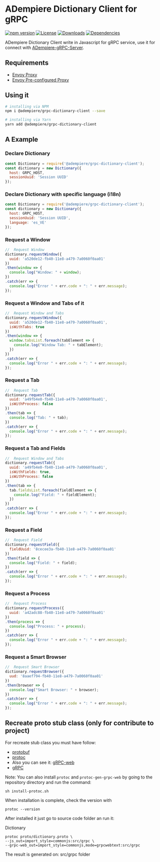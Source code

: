 # ADempiere Dictionary Client for gRPC

[![npm version](https://img.shields.io/npm/v/@adempiere/grpc-data-client.svg)](https://www.npmjs.com/package/@adempiere/grpc-data-client)
[![License](https://img.shields.io/npm/l/@adempiere/grpc-data-client.svg)](https://github.com/erpcya/grpc-data-client/blob/master/LICENSE)
[![Downloads](https://img.shields.io/npm/dm/@adempiere/grpc-data-client.svg)](https://www.npmjs.com/package/@adempiere/grpc-data-client)
[![Dependencies](https://img.shields.io/librariesio/github/erpcya/grpc-data-client.svg)](https://www.npmjs.com/package/@adempiere/grpc-data-client)

ADempiere Dictionary Client write in Javascript for gRPC service, use it for connect with
[ADempiere-gRPC-Server](https://github.com/erpcya/adempiere-gRPC-Server).

## Requirements
- [Envoy Proxy](https://www.envoyproxy.io/)
- [Envoy Pre-configured Proxy](https://github.com/erpcya/gRPC-Envoy-Proxy)

## Using it

``` bash
# installing via NPM
npm i @adempiere/grpc-dictionary-client --save
```
``` bash
# installing via Yarn
yarn add @adempiere/grpc-dictionary-client
```

## A Example
### Declare Dictionary
```javascript
const Dictionary = require('@adempiere/grpc-dictionary-client');
const dictionary = new Dictionary({
  host: GRPC_HOST,
  sessionUuid: 'Session UUID'
});
```

### Declare Dictionary with specific language (i18n)
```javascript
const Dictionary = require('@adempiere/grpc-dictionary-client');
const dictionary = new Dictionary({
  host: GRPC_HOST,
  sessionUuid: 'Session UUID',
  language: 'es_VE'
});
```

### Request a Window
```javascript
//  Request Window
dictionary.requestWindow({
  uuid: 'a520de12-fb40-11e8-a479-7a0060f0aa01'
})
.then(window => {
  console.log("Window: " + window);
})
.catch(err => {
  console.log("Error " + err.code + ": " + err.message);
});
```

### Request a Window and Tabs of it
```javascript
//  Request Window and Tabs
dictionary.requestWindow({
  uuid: 'a520de12-fb40-11e8-a479-7a0060f0aa01',
  isWithTabs: true
})
.then(window => {
  window.tabsList.foreach(tabElement => {
    console.log("Window Tab: " + tabElement);
  })
})
.catch(err => {
  console.log("Error " + err.code + ": " + err.message);
});
```

### Request a Tab
```javascript
//  Request Tab
dictionary.requestTab({
  uuid: 'a49fb4e0-fb40-11e8-a479-7a0060f0aa01',
  isWithProcess: false
})
.then(tab => {
  console.log("Tab: " + tab);
})
.catch(err => {
  console.log("Error " + err.code + ": " + err.message);
});
```

### Request a Tab and Fields
```javascript
//  Request Window and Tabs
dictionary.requestTab({
  uuid: 'a49fb4e0-fb40-11e8-a479-7a0060f0aa01',
  isWithFields: true,
  isWithProcess: false
})
.then(tab => {
  tab.fieldsList.foreach(fieldElement => {
    console.log("Field: " + fieldElement);
  })
})
.catch(err => {
  console.log("Error " + err.code + ": " + err.message);
});
```

### Request a Field
```javascript
//  Request Field
dictionary.requestField({
  fieldUuid: '8cecee3a-fb40-11e8-a479-7a0060f0aa01'
})
.then(field => {
  console.log("Field: " + field);
})
.catch(err => {
  console.log("Error " + err.code + ": " + err.message);
});
```

### Request a Process
```javascript
//  Request Process
dictionary.requestProcess({
  uuid: 'a42adc88-fb40-11e8-a479-7a0060f0aa01'
})
.then(process => {
  console.log("Process: " + process);
})
.catch(err => {
  console.log("Error " + err.code + ": " + err.message);
});
```

### Request a Smart Browser
```javascript
//  Request Smart Browser
dictionary.requestBrowser({
  uud: '8aaef794-fb40-11e8-a479-7a0060f0aa01'
})
.then(browser => {
  console.log("Smart Browser: " + browser);
})
.catch(err => {
  console.log("Error " + err.code + ": " + err.message);
});
```


## Recreate proto stub class (only for contribute to project)
For recreate stub class you must have follow:
- [protobuf](https://github.com/protocolbuffers/protobuf/releases)
- [protoc](https://github.com/grpc/grpc-web/releases)
- Also you can see it: [gRPC-web](https://github.com/grpc/grpc-web)
- [gRPC](https://grpc.io/docs/tutorials/basic/web.html)

Note: You can also install `protoc` and `protoc-gen-grpc-web` by going to the repository directory and run the command:
```Shell
sh install-protoc.sh
```

When installation is complete, check the version with
```Shell
protoc --version
```

After installed it just go to source code folder an run it:

Dictionary
```
protoc proto/dictionary.proto \
--js_out=import_style=commonjs:src/grpc \
--grpc-web_out=import_style=commonjs,mode=grpcwebtext:src/grpc
```
The result is generated on: src/grpc folder
